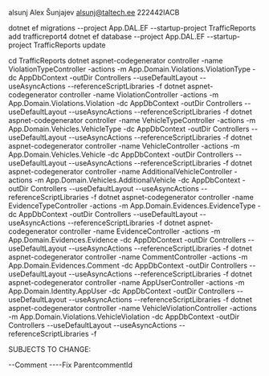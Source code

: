 alsunj
Alex Šunjajev
alsunj@taltech.ee
222442IACB

dotnet ef migrations   --project App.DAL.EF --startup-project TrafficReports add trafficreport4
dotnet ef database  --project App.DAL.EF --startup-project TrafficReports update

cd TrafficReports 
dotnet aspnet-codegenerator controller -name ViolationTypeController     -actions -m  App.Domain.Violations.ViolationType       -dc AppDbContext -outDir Controllers --useDefaultLayout --useAsyncActions --referenceScriptLibraries -f
dotnet aspnet-codegenerator controller -name ViolationController        -actions -m  App.Domain.Violations.Violation        -dc AppDbContext -outDir Controllers --useDefaultLayout --useAsyncActions --referenceScriptLibraries -f
dotnet aspnet-codegenerator controller -name VehicleTypeController      -actions -m  App.Domain.Vehicles.VehicleType        -dc AppDbContext -outDir Controllers --useDefaultLayout --useAsyncActions --referenceScriptLibraries -f
dotnet aspnet-codegenerator controller -name VehicleController      -actions -m  App.Domain.Vehicles.Vehicle        -dc AppDbContext -outDir Controllers --useDefaultLayout --useAsyncActions --referenceScriptLibraries -f
dotnet aspnet-codegenerator controller -name AdditionalVehicleController      -actions -m  App.Domain.Vehicles.AdditionalVehicle        -dc AppDbContext -outDir Controllers --useDefaultLayout --useAsyncActions --referenceScriptLibraries -f
dotnet aspnet-codegenerator controller -name EvidenceTypeController      -actions -m  App.Domain.Evidences.EvidenceType        -dc AppDbContext -outDir Controllers --useDefaultLayout --useAsyncActions --referenceScriptLibraries -f
dotnet aspnet-codegenerator controller -name EvidenceController      -actions -m  App.Domain.Evidences.Evidence       -dc AppDbContext -outDir Controllers --useDefaultLayout --useAsyncActions --referenceScriptLibraries -f
dotnet aspnet-codegenerator controller -name CommentController      -actions -m  App.Domain.Evidences.Comment        -dc AppDbContext -outDir Controllers --useDefaultLayout --useAsyncActions --referenceScriptLibraries -f
dotnet aspnet-codegenerator controller -name AppUserController        -actions -m  App.Domain.Identity.AppUser      -dc AppDbContext -outDir Controllers --useDefaultLayout --useAsyncActions --referenceScriptLibraries -f
dotnet aspnet-codegenerator controller -name VehicleViolationController        -actions -m  App.Domain.Violations.VehicleViolation        -dc AppDbContext -outDir Controllers --useDefaultLayout --useAsyncActions --referenceScriptLibraries -f




SUBJECTS TO CHANGE:

--Comment
----Fix ParentcommentId









